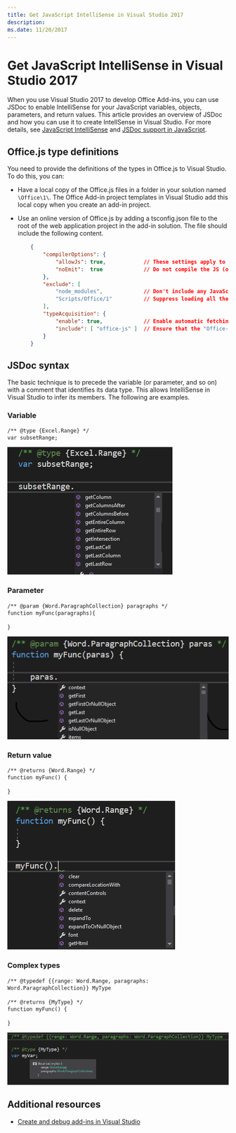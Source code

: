 ```yaml
---
title: Get JavaScript IntelliSense in Visual Studio 2017 
description: 
ms.date: 11/20/2017 
---
```



# Get JavaScript IntelliSense in Visual Studio 2017 

When you use Visual Studio 2017 to develop Office Add-ins, you can use JSDoc to enable IntelliSense for your JavaScript variables, objects, parameters, and return values. This article provides an overview of JSDoc and how you can use it to create IntellSense in Visual Studio. For more details, see [JavaScript IntelliSense](https://docs.microsoft.com/en-us/visualstudio/ide/javascript-intellisense) and [JSDoc support in JavaScript](https://github.com/Microsoft/TypeScript/wiki/JsDoc-support-in-JavaScript). 

## Office.js type definitions

You need to provide the definitions of the types in Office.js to Visual Studio. To do this, you can:

- Have a local copy of the Office.js files in a folder in your solution named `\Office\1\`. The Office Add-in project templates in Visual Studio add this local copy when you create an add-in project. 
- Use an online version of Office.js by adding a tsconfig.json file to the root of the web application project in the add-in solution. The file should include the following content.

    ```json
        {        
            "compilerOptions": {
                "allowJs": true,            // These settings apply to JavaScript files also.
                "noEmit":  true             // Do not compile the JS (or TS) files in this project.
            },
            "exclude": [
                "node_modules",             // Don't include any JavaScript found under "node_modules".
                "Scripts/Office/1"          // Suppress loading all the JavaScript files from the Office NuGet package.
            ],
            "typeAcquisition": {
                "enable": true,             // Enable automatic fetching of type definitions for detected JavaScript libraries.
                "include": [ "office-js" ]  // Ensure that the "Office-js" type definition is fetched.
            }
        }
    ```

## JSDoc syntax

The basic technique is to precede the variable (or parameter, and so on) with a comment that identifies its data type. This allows IntelliSense in Visual Studio to infer its members. The following are examples.

### Variable

```
/** @type {Excel.Range} */
var subsetRange;
```
![Intellisense for variable](../images/intellisense-vs17-var.png)

### Parameter

```
/** @param {Word.ParagraphCollection} paragraphs */
function myFunc(paragraphs){

}
```
![Intellisense for parameter](../images/intellisense-vs17-param.png)

### Return value

```
/** @returns {Word.Range} */
function myFunc() {

}
```
![Intellisense for return value](../images/intellisense-vs17-return.png)

### Complex types

```
/** @typedef {{range: Word.Range, paragraphs: Word.ParagraphCollection}} MyType

/** @returns {MyType} */
function myFunc() {

}
```
![Intellisense for complex type](../images/intellisense-vs17-complex-type.png)

## Additional resources

- [Create and debug add-ins in Visual Studio](get-started/create-and-debug-office-add-ins-in-visual-studio.md)
